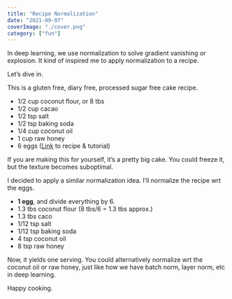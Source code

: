 ```yaml
---
title: "Recipe Normalization"
date: "2021-09-07"
coverImage: "./cover.png"
category: ["fun"]
---
```


In deep learning, we use normalization to solve gradient vanishing or explosion. It kind of inspired me to apply normalization to a recipe.

Let’s dive in.

This is a gluten free, diary free, processed sugar free cake recipe.

* 1/2 cup coconut flour, or 8 tbs
* 1/2 cup cacao
* 1/2 tsp salt 
* 1/2 tsp baking soda 
* 1/4 cup coconut oil
* 1 cup raw honey
* 6 eggs
([Link](https://www.youtube.com/watch?v=Hlh1RJ1Tmig) to recipe & tutorial)

If you are making this for yourself, it’s a pretty big cake. You could freeze it, but the texture becomes suboptimal.

I decided to apply a similar normalization idea. I’ll normalize the recipe wrt the eggs. 

* **1 egg**, and divide everything by 6.
* 1.3 tbs coconut flour (8 tbs/6 = 1.3 tbs approx.)
* 1.3 tbs caco
* 1/12 tsp salt
* 1/12 tsp baking soda
* 4 tsp coconut oil
* 8 tsp raw honey

Now, it yields one serving. You could alternatively normalize wrt the coconut oil or raw honey, just like how we have batch norm, layer norm, etc in deep learning.

Happy cooking.